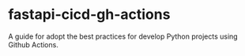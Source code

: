 # fastapi-cicd-gh-actions
A guide for adopt the best practices for develop Python projects using Github Actions.

